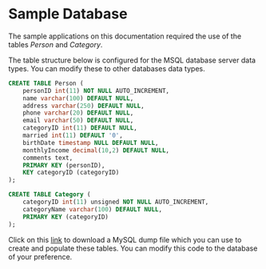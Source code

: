 # Sample Database

The sample applications on this documentation required the use of the tables *Person* and *Category*.

The table structure below is configured for the MSQL database server data types. You can modify these to other databases data types.

```sql
CREATE TABLE Person (
	personID int(11) NOT NULL AUTO_INCREMENT,
	name varchar(100) DEFAULT NULL,
	address varchar(250) DEFAULT NULL,
	phone varchar(20) DEFAULT NULL,
	email varchar(50) DEFAULT NULL,
	categoryID int(11) DEFAULT NULL,
	married int(11) DEFAULT '0',
	birthDate timestamp NULL DEFAULT NULL,
	monthlyIncome decimal(10,2) DEFAULT NULL,
	comments text,
	PRIMARY KEY (personID),
	KEY categoryID (categoryID)
);
```

```sql
CREATE TABLE Category (
	categoryID int(11) unsigned NOT NULL AUTO_INCREMENT,
	categoryName varchar(100) DEFAULT NULL,
	PRIMARY KEY (categoryID)
);
```

Click on this [link](sample-tables.sql) to download a MySQL dump file which you can use to create and populate these tables. You can modify this code to the database of your preference.


